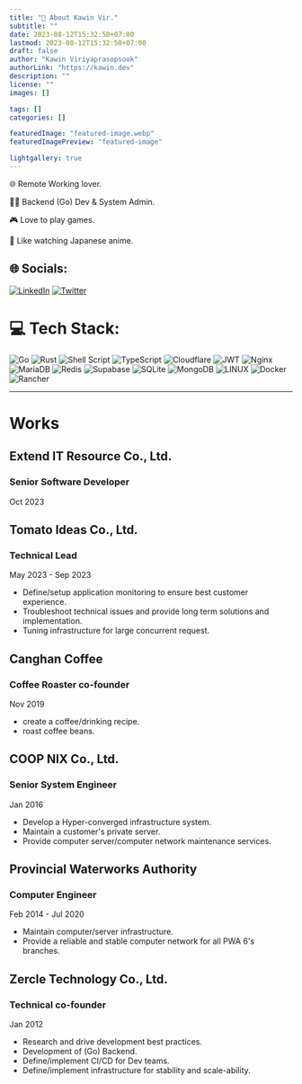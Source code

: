```yaml
---
title: "💫 About Kawin Vir."
subtitle: ""
date: 2023-08-12T15:32:50+07:00
lastmod: 2023-08-12T15:32:50+07:00
draft: false
author: "Kawin Viriyaprasopsook"
authorLink: "https://kawin.dev"
description: ""
license: ""
images: []

tags: []
categories: []

featuredImage: "featured-image.webp"
featuredImagePreview: "featured-image"

lightgallery: true
---
```


🌐 Remote Working lover.

🧑‍💻 Backend (Go) Dev & System Admin.

🎮 Love to play games.

🏡 Like watching Japanese anime.

<!--more-->

## 🌐 Socials:
[![LinkedIn](https://img.shields.io/badge/LinkedIn-%230077B5.svg?logo=linkedin&logoColor=white)](https://linkedin.com/in/kawin-vir) [![Twitter](https://img.shields.io/badge/Twitter-%231DA1F2.svg?logo=Twitter&logoColor=white)](https://twitter.com/bouroo) 

# 💻 Tech Stack:
![Go](https://img.shields.io/badge/go-%2300ADD8.svg?style=for-the-badge&logo=go&logoColor=white) ![Rust](https://img.shields.io/badge/rust-%23000000.svg?style=for-the-badge&logo=rust&logoColor=white) ![Shell Script](https://img.shields.io/badge/shell_script-%23121011.svg?style=for-the-badge&logo=gnu-bash&logoColor=white) ![TypeScript](https://img.shields.io/badge/typescript-%23007ACC.svg?style=for-the-badge&logo=typescript&logoColor=white) ![Cloudflare](https://img.shields.io/badge/Cloudflare-F38020?style=for-the-badge&logo=Cloudflare&logoColor=white) ![JWT](https://img.shields.io/badge/JWT-black?style=for-the-badge&logo=JSON%20web%20tokens) ![Nginx](https://img.shields.io/badge/nginx-%23009639.svg?style=for-the-badge&logo=nginx&logoColor=white) ![MariaDB](https://img.shields.io/badge/MariaDB-003545?style=for-the-badge&logo=mariadb&logoColor=white) ![Redis](https://img.shields.io/badge/redis-%23DD0031.svg?style=for-the-badge&logo=redis&logoColor=white) 	![Supabase](https://img.shields.io/badge/Supabase-3ECF8E?style=for-the-badge&logo=supabase&logoColor=white) ![SQLite](https://img.shields.io/badge/sqlite-%2307405e.svg?style=for-the-badge&logo=sqlite&logoColor=white) ![MongoDB](https://img.shields.io/badge/MongoDB-%234ea94b.svg?style=for-the-badge&logo=mongodb&logoColor=white) ![LINUX](https://img.shields.io/badge/Linux-FCC624?style=for-the-badge&logo=linux&logoColor=black) ![Docker](https://img.shields.io/badge/docker-%230db7ed.svg?style=for-the-badge&logo=docker&logoColor=white) ![Rancher](https://img.shields.io/badge/rancher-%230075A8.svg?style=for-the-badge&logo=rancher&logoColor=white)

---
# Works

## Extend IT Resource Co., Ltd.
### Senior Software Developer
Oct 2023

## Tomato Ideas Co., Ltd.
### Technical Lead
May 2023 - Sep 2023
- Define/setup application monitoring to ensure best customer experience.
- Troubleshoot technical issues and provide long term solutions and implementation.
- Tuning infrastructure for large concurrent request.

## Canghan Coffee
### Coffee Roaster co-founder
Nov 2019
- create a coffee/drinking recipe.
- roast coffee beans.

## COOP NIX Co., Ltd.
### Senior System Engineer
Jan 2016
- Develop a Hyper-converged infrastructure system.
- Maintain a customer's private server.
- Provide computer server/computer network maintenance services.

## Provincial Waterworks Authority
### Computer Engineer
Feb 2014 - Jul 2020
- Maintain computer/server infrastructure.
- Provide a reliable and stable computer network for all PWA 6's branches.

## Zercle Technology Co., Ltd.
### Technical co-founder
Jan 2012
- Research and drive development best practices.
- Development of (Go) Backend.
- Define/implement CI/CD for Dev teams.
- Define/implement infrastructure for stability and scale-ability.